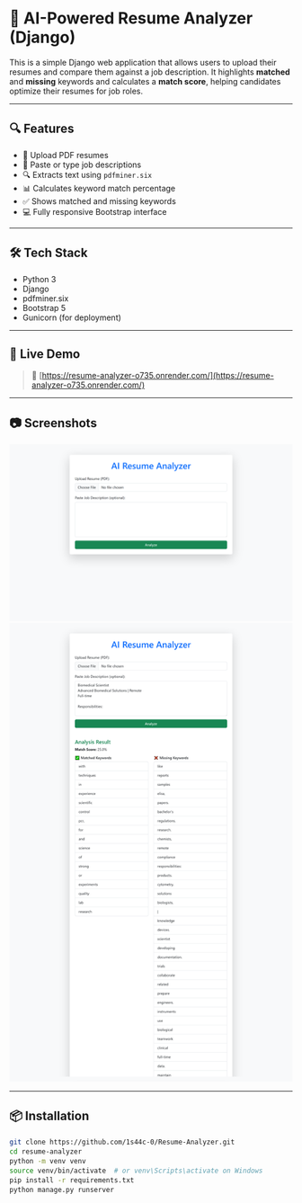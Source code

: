 # 🧠 AI-Powered Resume Analyzer (Django)

This is a simple Django web application that allows users to upload their resumes and compare them against a job description. It highlights **matched** and **missing** keywords and calculates a **match score**, helping candidates optimize their resumes for job roles.

---

## 🔍 Features

- 📄 Upload PDF resumes
- 🧾 Paste or type job descriptions
- 🔍 Extracts text using `pdfminer.six`
- 📊 Calculates keyword match percentage
- ✅ Shows matched and missing keywords
- 💻 Fully responsive Bootstrap interface

---

## 🛠️ Tech Stack

- Python 3
- Django
- pdfminer.six
- Bootstrap 5
- Gunicorn (for deployment)

---

## 🚀 Live Demo

> 🔗 [https://resume-analyzer-o735.onrender.com/](https://resume-analyzer-o735.onrender.com/)

---

## 📷 Screenshots

<img src="images/image1.png" alt="Upload Page Screenshot" width="800" />
<br />
<img src="images/image2.png" alt="Results Page Screenshot" width="800" />

---

## 📦 Installation

```bash
git clone https://github.com/1s44c-0/Resume-Analyzer.git
cd resume-analyzer
python -m venv venv
source venv/bin/activate  # or venv\Scripts\activate on Windows
pip install -r requirements.txt
python manage.py runserver
